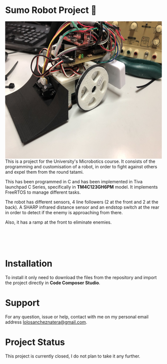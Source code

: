 # Sumo Robot Project :robot:

<IMG align="left" src="https://github.com/ManuelSN/Sumo_robot_project/blob/main/data/images/Sumo_Robot.jpg" width="580" height="440">
  
<span>This is a project for the University's Microbotics course. It consists of the programming and customisation of a robot, in order to fight against others and expel them from the round tatami.<span>

<span>This has been programmed in C  and has been implemented in Tiva launchpad C Series, specifically in **TM4C123GH6PM** model. It implements FreeRTOS to manage different tasks.<span>

<span>The robot has different sensors, 4 line followers (2 at the front and 2 at the back). A SHARP infrared distance sensor and an endstop switch at the rear in order to detect if the enemy is approaching from there.<span>

<span>Also, it has a ramp at the front to eliminate enemies.<span><br><br><br><br><br>
  
  

# Installation

To install it only need to download the files from the repository and import the project directly in **Code Composer Studio**.

# Support

For any question, issue or help, contact with me on my personal email address lolosancheznatera@gmail.com.

# Project Status

This project is currently closed, I do not plan to take it any further.
